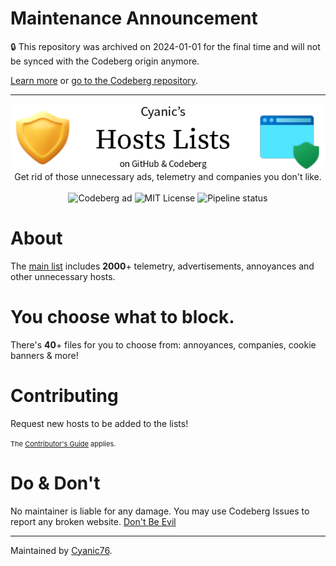 # Maintenance Announcement

🔒 This repository was archived on 2024-01-01 for the final time and will not be synced with the Codeberg origin anymore.

[Learn more](https://r.cyanic.me/answer/hosts/1.html) or [go to the Codeberg repository](https://codeberg.org/Cyanic76/Hosts).

---

<center>
  <img src="assets/banner.png">
  <br>
  Get rid of those unnecessary ads, telemetry and companies you don't like.
  <br><br>
  <img src="https://img.shields.io/badge/-Codeberg%20Pages-339933?style=flat&logo=javascript&logoColor=white&label=Hosted%20on" alt="Codeberg ad">
  <img src="https://img.shields.io/badge/-MIT-333333?style=flat&label=License" alt="MIT License">
  <img src="https://ci.codeberg.org/api/badges/9346/status.svg" alt="Pipeline status">
</center>

# About

The [main list](https://hosts.cyanic.me/cyanicHosts.txt) includes **2000**+ telemetry, advertisements, annoyances and other unnecessary hosts.

# You choose what to block.

There's **40**+ files for you to choose from: annoyances, companies, cookie banners & more!

# Contributing

Request new hosts to be added to the lists! 

<span style="font-size: 11px;">
The <a href="https://codeberg.org/Cyanic76/Hosts/wiki/Contributing">Contributor's Guide</a> applies.
</span>

# Do & Don't

No maintainer is liable for any damage. You may use Codeberg Issues to report any broken website. [Don't Be Evil](https://r.cyanic.me/answer/4)

---

Maintained by [Cyanic76](https://cyanic.me).
